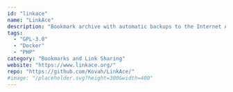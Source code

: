```yaml
---
id: "linkace"
name: "LinkAce"
description: "Bookmark archive with automatic backups to the Internet Archive, link monitoring, and a full REST API. Installation is done via Docker, or as a simple PHP application."
tags:
  - "GPL-3.0"
  - "Docker"
  - "PHP"
category: "Bookmarks and Link Sharing"
website: "https://www.linkace.org/"
repo: "https://github.com/Kovah/LinkAce/"
#image: "/placeholder.svg?height=300&width=400"
---
```


